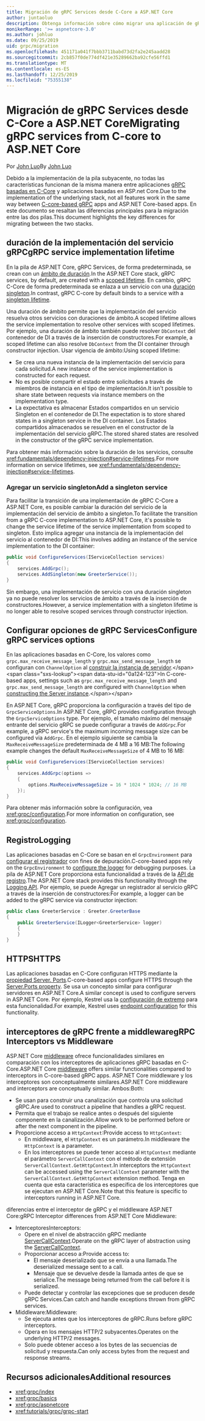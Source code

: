 ```yaml
---
title: Migración de gRPC Services desde C-Core a ASP.NET Core
author: juntaoluo
description: Obtenga información sobre cómo migrar una aplicación de gRPC basada en C-Core existente para que se ejecute en la parte superior de la pila de ASP.NET Core.
monikerRange: '>= aspnetcore-3.0'
ms.author: johluo
ms.date: 09/25/2019
uid: grpc/migration
ms.openlocfilehash: 451171a041f7bbb3711babd73d2fa2e245aadd28
ms.sourcegitcommit: 2cb857f0de774df421e35289662ba92cfe56ffd1
ms.translationtype: MT
ms.contentlocale: es-ES
ms.lasthandoff: 12/25/2019
ms.locfileid: "75355138"
---
```

# <a name="migrating-grpc-services-from-c-core-to-aspnet-core"></a><span data-ttu-id="0a124-103">Migración de gRPC Services desde C-Core a ASP.NET Core</span><span class="sxs-lookup"><span data-stu-id="0a124-103">Migrating gRPC services from C-core to ASP.NET Core</span></span>

<span data-ttu-id="0a124-104">Por [John Luo](https://github.com/juntaoluo)</span><span class="sxs-lookup"><span data-stu-id="0a124-104">By [John Luo](https://github.com/juntaoluo)</span></span>

<span data-ttu-id="0a124-105">Debido a la implementación de la pila subyacente, no todas las características funcionan de la misma manera entre aplicaciones [gRPC basadas en C-Core](https://grpc.io/blog/grpc-stacks) y aplicaciones basadas en ASP.net Core.</span><span class="sxs-lookup"><span data-stu-id="0a124-105">Due to the implementation of the underlying stack, not all features work in the same way between [C-core-based gRPC](https://grpc.io/blog/grpc-stacks) apps and ASP.NET Core-based apps.</span></span> <span data-ttu-id="0a124-106">En este documento se resaltan las diferencias principales para la migración entre las dos pilas.</span><span class="sxs-lookup"><span data-stu-id="0a124-106">This document highlights the key differences for migrating between the two stacks.</span></span>

## <a name="grpc-service-implementation-lifetime"></a><span data-ttu-id="0a124-107">duración de la implementación del servicio gRPC</span><span class="sxs-lookup"><span data-stu-id="0a124-107">gRPC service implementation lifetime</span></span>

<span data-ttu-id="0a124-108">En la pila de ASP.NET Core, gRPC Services, de forma predeterminada, se crean con un [ámbito de duración](xref:fundamentals/dependency-injection#service-lifetimes).</span><span class="sxs-lookup"><span data-stu-id="0a124-108">In the ASP.NET Core stack, gRPC services, by default, are created with a [scoped lifetime](xref:fundamentals/dependency-injection#service-lifetimes).</span></span> <span data-ttu-id="0a124-109">En cambio, gRPC C-Core de forma predeterminada se enlaza a un servicio con una [duración singleton](xref:fundamentals/dependency-injection#service-lifetimes).</span><span class="sxs-lookup"><span data-stu-id="0a124-109">In contrast, gRPC C-core by default binds to a service with a [singleton lifetime](xref:fundamentals/dependency-injection#service-lifetimes).</span></span>

<span data-ttu-id="0a124-110">Una duración de ámbito permite que la implementación del servicio resuelva otros servicios con duraciones de ámbito.</span><span class="sxs-lookup"><span data-stu-id="0a124-110">A scoped lifetime allows the service implementation to resolve other services with scoped lifetimes.</span></span> <span data-ttu-id="0a124-111">Por ejemplo, una duración de ámbito también puede resolver `DbContext` del contenedor de DI a través de la inserción de constructores.</span><span class="sxs-lookup"><span data-stu-id="0a124-111">For example, a scoped lifetime can also resolve `DbContext` from the DI container through constructor injection.</span></span> <span data-ttu-id="0a124-112">Usar vigencia de ámbito:</span><span class="sxs-lookup"><span data-stu-id="0a124-112">Using scoped lifetime:</span></span>

* <span data-ttu-id="0a124-113">Se crea una nueva instancia de la implementación del servicio para cada solicitud.</span><span class="sxs-lookup"><span data-stu-id="0a124-113">A new instance of the service implementation is constructed for each request.</span></span>
* <span data-ttu-id="0a124-114">No es posible compartir el estado entre solicitudes a través de miembros de instancia en el tipo de implementación.</span><span class="sxs-lookup"><span data-stu-id="0a124-114">It isn't possible to share state between requests via instance members on the implementation type.</span></span>
* <span data-ttu-id="0a124-115">La expectativa es almacenar Estados compartidos en un servicio Singleton en el contenedor de DI.</span><span class="sxs-lookup"><span data-stu-id="0a124-115">The expectation is to store shared states in a singleton service in the DI container.</span></span> <span data-ttu-id="0a124-116">Los Estados compartidos almacenados se resuelven en el constructor de la implementación del servicio gRPC.</span><span class="sxs-lookup"><span data-stu-id="0a124-116">The stored shared states are resolved in the constructor of the gRPC service implementation.</span></span>

<span data-ttu-id="0a124-117">Para obtener más información sobre la duración de los servicios, consulte <xref:fundamentals/dependency-injection#service-lifetimes>.</span><span class="sxs-lookup"><span data-stu-id="0a124-117">For more information on service lifetimes, see <xref:fundamentals/dependency-injection#service-lifetimes>.</span></span>

### <a name="add-a-singleton-service"></a><span data-ttu-id="0a124-118">Agregar un servicio singleton</span><span class="sxs-lookup"><span data-stu-id="0a124-118">Add a singleton service</span></span>

<span data-ttu-id="0a124-119">Para facilitar la transición de una implementación de gRPC C-Core a ASP.NET Core, es posible cambiar la duración del servicio de la implementación del servicio de ámbito a singleton.</span><span class="sxs-lookup"><span data-stu-id="0a124-119">To facilitate the transition from a gRPC C-core implementation to ASP.NET Core, it's possible to change the service lifetime of the service implementation from scoped to singleton.</span></span> <span data-ttu-id="0a124-120">Esto implica agregar una instancia de la implementación del servicio al contenedor de DI:</span><span class="sxs-lookup"><span data-stu-id="0a124-120">This involves adding an instance of the service implementation to the DI container:</span></span>

```csharp
public void ConfigureServices(IServiceCollection services)
{
    services.AddGrpc();
    services.AddSingleton(new GreeterService());
}
```

<span data-ttu-id="0a124-121">Sin embargo, una implementación de servicio con una duración singleton ya no puede resolver los servicios de ámbito a través de la inserción de constructores.</span><span class="sxs-lookup"><span data-stu-id="0a124-121">However, a service implementation with a singleton lifetime is no longer able to resolve scoped services through constructor injection.</span></span>

## <a name="configure-grpc-services-options"></a><span data-ttu-id="0a124-122">Configurar opciones de gRPC Services</span><span class="sxs-lookup"><span data-stu-id="0a124-122">Configure gRPC services options</span></span>

<span data-ttu-id="0a124-123">En las aplicaciones basadas en C-Core, los valores como `grpc.max_receive_message_length` y `grpc.max_send_message_length` se configuran con `ChannelOption` al [construir la instancia de servidor](https://grpc.io/grpc/csharp/api/Grpc.Core.Server.html#Grpc_Core_Server__ctor_System_Collections_Generic_IEnumerable_Grpc_Core_ChannelOption__).</span><span class="sxs-lookup"><span data-stu-id="0a124-123">In C-core-based apps, settings such as `grpc.max_receive_message_length` and `grpc.max_send_message_length` are configured with `ChannelOption` when [constructing the Server instance](https://grpc.io/grpc/csharp/api/Grpc.Core.Server.html#Grpc_Core_Server__ctor_System_Collections_Generic_IEnumerable_Grpc_Core_ChannelOption__).</span></span>

<span data-ttu-id="0a124-124">En ASP.NET Core, gRPC proporciona la configuración a través del tipo de `GrpcServiceOptions`.</span><span class="sxs-lookup"><span data-stu-id="0a124-124">In ASP.NET Core, gRPC provides configuration through the `GrpcServiceOptions` type.</span></span> <span data-ttu-id="0a124-125">Por ejemplo, el tamaño máximo del mensaje entrante del servicio gRPC se puede configurar a través de `AddGrpc`.</span><span class="sxs-lookup"><span data-stu-id="0a124-125">For example, a gRPC service's the maximum incoming message size can be configured via `AddGrpc`.</span></span> <span data-ttu-id="0a124-126">En el ejemplo siguiente se cambia la `MaxReceiveMessageSize` predeterminada de 4 MB a 16 MB:</span><span class="sxs-lookup"><span data-stu-id="0a124-126">The following example changes the default `MaxReceiveMessageSize` of 4 MB to 16 MB:</span></span>

```csharp
public void ConfigureServices(IServiceCollection services)
{
    services.AddGrpc(options =>
    {
        options.MaxReceiveMessageSize = 16 * 1024 * 1024; // 16 MB
    });
}
```

<span data-ttu-id="0a124-127">Para obtener más información sobre la configuración, vea <xref:grpc/configuration>.</span><span class="sxs-lookup"><span data-stu-id="0a124-127">For more information on configuration, see <xref:grpc/configuration>.</span></span>

## <a name="logging"></a><span data-ttu-id="0a124-128">Registro</span><span class="sxs-lookup"><span data-stu-id="0a124-128">Logging</span></span>

<span data-ttu-id="0a124-129">Las aplicaciones basadas en C-Core se basan en el `GrpcEnvironment` para [configurar el registrador](https://grpc.io/grpc/csharp/api/Grpc.Core.GrpcEnvironment.html?q=size#Grpc_Core_GrpcEnvironment_SetLogger_Grpc_Core_Logging_ILogger_) con fines de depuración.</span><span class="sxs-lookup"><span data-stu-id="0a124-129">C-core-based apps rely on the `GrpcEnvironment` to [configure the logger](https://grpc.io/grpc/csharp/api/Grpc.Core.GrpcEnvironment.html?q=size#Grpc_Core_GrpcEnvironment_SetLogger_Grpc_Core_Logging_ILogger_) for debugging purposes.</span></span> <span data-ttu-id="0a124-130">La pila de ASP.NET Core proporciona esta funcionalidad a través de la [API de registro](xref:fundamentals/logging/index).</span><span class="sxs-lookup"><span data-stu-id="0a124-130">The ASP.NET Core stack provides this functionality through the [Logging API](xref:fundamentals/logging/index).</span></span> <span data-ttu-id="0a124-131">Por ejemplo, se puede Agregar un registrador al servicio gRPC a través de la inserción de constructores:</span><span class="sxs-lookup"><span data-stu-id="0a124-131">For example, a logger can be added to the gRPC service via constructor injection:</span></span>

```csharp
public class GreeterService : Greeter.GreeterBase
{
    public GreeterService(ILogger<GreeterService> logger)
    {
    }
}
```

## <a name="https"></a><span data-ttu-id="0a124-132">HTTPS</span><span class="sxs-lookup"><span data-stu-id="0a124-132">HTTPS</span></span>

<span data-ttu-id="0a124-133">Las aplicaciones basadas en C-Core configuran HTTPS mediante la [propiedad Server. Ports](https://grpc.io/grpc/csharp/api/Grpc.Core.Server.html#Grpc_Core_Server_Ports).</span><span class="sxs-lookup"><span data-stu-id="0a124-133">C-core-based apps configure HTTPS through the [Server.Ports property](https://grpc.io/grpc/csharp/api/Grpc.Core.Server.html#Grpc_Core_Server_Ports).</span></span> <span data-ttu-id="0a124-134">Se usa un concepto similar para configurar servidores en ASP.NET Core.</span><span class="sxs-lookup"><span data-stu-id="0a124-134">A similar concept is used to configure servers in ASP.NET Core.</span></span> <span data-ttu-id="0a124-135">Por ejemplo, Kestrel usa la [configuración de extremo](xref:fundamentals/servers/kestrel#endpoint-configuration) para esta funcionalidad.</span><span class="sxs-lookup"><span data-stu-id="0a124-135">For example, Kestrel uses [endpoint configuration](xref:fundamentals/servers/kestrel#endpoint-configuration) for this functionality.</span></span>

## <a name="grpc-interceptors-vs-middleware"></a><span data-ttu-id="0a124-136">interceptores de gRPC frente a middleware</span><span class="sxs-lookup"><span data-stu-id="0a124-136">gRPC Interceptors vs Middleware</span></span>

<span data-ttu-id="0a124-137">ASP.NET Core [middleware](xref:fundamentals/middleware/index) ofrece funcionalidades similares en comparación con los interceptores de aplicaciones gRPC basadas en C-Core.</span><span class="sxs-lookup"><span data-stu-id="0a124-137">ASP.NET Core [middleware](xref:fundamentals/middleware/index) offers similar functionalities compared to interceptors in C-core-based gRPC apps.</span></span> <span data-ttu-id="0a124-138">ASP.NET Core middleware y los interceptores son conceptualmente similares.</span><span class="sxs-lookup"><span data-stu-id="0a124-138">ASP.NET Core middleware and interceptors are conceptually similar.</span></span> <span data-ttu-id="0a124-139">Ambos:</span><span class="sxs-lookup"><span data-stu-id="0a124-139">Both:</span></span>

* <span data-ttu-id="0a124-140">Se usan para construir una canalización que controla una solicitud gRPC.</span><span class="sxs-lookup"><span data-stu-id="0a124-140">Are used to construct a pipeline that handles a gRPC request.</span></span>
* <span data-ttu-id="0a124-141">Permita que el trabajo se realice antes o después del siguiente componente en la canalización.</span><span class="sxs-lookup"><span data-stu-id="0a124-141">Allow work to be performed before or after the next component in the pipeline.</span></span>
* <span data-ttu-id="0a124-142">Proporcione acceso a `HttpContext`:</span><span class="sxs-lookup"><span data-stu-id="0a124-142">Provide access to `HttpContext`:</span></span>
  * <span data-ttu-id="0a124-143">En middleware, el `HttpContext` es un parámetro.</span><span class="sxs-lookup"><span data-stu-id="0a124-143">In middleware the `HttpContext` is a parameter.</span></span>
  * <span data-ttu-id="0a124-144">En los interceptores se puede tener acceso al `HttpContext` mediante el parámetro `ServerCallContext` con el método de extensión `ServerCallContext.GetHttpContext`.</span><span class="sxs-lookup"><span data-stu-id="0a124-144">In interceptors the `HttpContext` can be accessed using the `ServerCallContext` parameter with the `ServerCallContext.GetHttpContext` extension method.</span></span> <span data-ttu-id="0a124-145">Tenga en cuenta que esta característica es específica de los interceptores que se ejecutan en ASP.NET Core.</span><span class="sxs-lookup"><span data-stu-id="0a124-145">Note that this feature is specific to interceptors running in ASP.NET Core.</span></span>

<span data-ttu-id="0a124-146">diferencias entre el interceptor de gRPC y el middleware ASP.NET Core:</span><span class="sxs-lookup"><span data-stu-id="0a124-146">gRPC Interceptor differences from ASP.NET Core Middleware:</span></span>

* <span data-ttu-id="0a124-147">Interceptores</span><span class="sxs-lookup"><span data-stu-id="0a124-147">Interceptors:</span></span>
  * <span data-ttu-id="0a124-148">Opere en el nivel de abstracción gRPC mediante [ServerCallContext](https://grpc.io/grpc/csharp/api/Grpc.Core.ServerCallContext.html).</span><span class="sxs-lookup"><span data-stu-id="0a124-148">Operate on the gRPC layer of abstraction using the [ServerCallContext](https://grpc.io/grpc/csharp/api/Grpc.Core.ServerCallContext.html).</span></span>
  * <span data-ttu-id="0a124-149">Proporcionar acceso a:</span><span class="sxs-lookup"><span data-stu-id="0a124-149">Provide access to:</span></span>
    * <span data-ttu-id="0a124-150">El mensaje deserializado que se envía a una llamada.</span><span class="sxs-lookup"><span data-stu-id="0a124-150">The deserialized message sent to a call.</span></span>
    * <span data-ttu-id="0a124-151">Mensaje que se devuelve desde la llamada antes de que se serialice.</span><span class="sxs-lookup"><span data-stu-id="0a124-151">The message being returned from the call before it is serialized.</span></span>
  * <span data-ttu-id="0a124-152">Puede detectar y controlar las excepciones que se producen desde gRPC Services.</span><span class="sxs-lookup"><span data-stu-id="0a124-152">Can catch and handle exceptions thrown from gRPC services.</span></span>
* <span data-ttu-id="0a124-153">Middleware:</span><span class="sxs-lookup"><span data-stu-id="0a124-153">Middleware:</span></span>
  * <span data-ttu-id="0a124-154">Se ejecuta antes que los interceptores de gRPC.</span><span class="sxs-lookup"><span data-stu-id="0a124-154">Runs before gRPC interceptors.</span></span>
  * <span data-ttu-id="0a124-155">Opera en los mensajes HTTP/2 subyacentes.</span><span class="sxs-lookup"><span data-stu-id="0a124-155">Operates on the underlying HTTP/2 messages.</span></span>
  * <span data-ttu-id="0a124-156">Solo puede obtener acceso a los bytes de las secuencias de solicitud y respuesta.</span><span class="sxs-lookup"><span data-stu-id="0a124-156">Can only access bytes from the request and response streams.</span></span>

## <a name="additional-resources"></a><span data-ttu-id="0a124-157">Recursos adicionales</span><span class="sxs-lookup"><span data-stu-id="0a124-157">Additional resources</span></span>

* <xref:grpc/index>
* <xref:grpc/basics>
* <xref:grpc/aspnetcore>
* <xref:tutorials/grpc/grpc-start>
